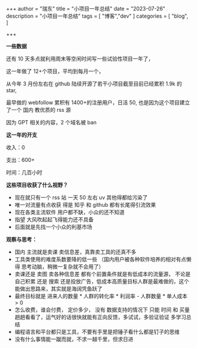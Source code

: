 +++
author = "瑞东"
title = "小项目一年总结"
date = "2023-07-26"
description = "小项目一年总结"
tags = [
   "博客","dev"
]
categories = [
    "blog",
]

+++

**一些数据**

还有 10 天多点就利用周末等空闲时间写一些试验性项目一年了，

这一年做了 12+个项目，平均到每月一个，

从今年 3 月份左右在 github 陆续开源了若干小项目截至目前已经累积 1.9k 的 star,

最早做的 webfollow 累积有 1400+的注册用户，日活 50, 也是因为这个项目建立了一个 国内 教优质的 rss 源

因为 GPT 相关的内容，2 个域名被 ban

**这一年的开支**

收入：0

支出：600+

时间：几百小时

**这些项目收获了什么视野？**

- 现在就只有一个 rss 站 一天 50 左右 uv 其他得都给污染了
- 唯一对流量有点收获 得是 知乎 和 github 都有长尾得引流效果
- 现在各类主流软件 用户都不缺，小众的还不知道
- 指望 大风吹起起飞得能力还不具备
- 后面就是先找一个小众的利基市场

**观察与思考：**

- 国内 主流就是卖课 卖信息差，真靠卖工具的还真不多
- 工具类使用的难度系数要降的低一些 （国内用户被各种软件培养的相对有点懒得 思考动脑，稍微一复杂就不会用了）
- 卖课还是 卖图 卖各种信息差 都有个前置条件就是有低成本的流量源， 不论是自己积累 还是 搜索 还是投放广告，低成本高质量目标人群是最难做的，这个能做出思路来，其实就是海阔凭鱼跃了
- 最终目标就是 进来人的数量 \* 人群的转化率 \* 利润率 - 人群数量 \* 单人成本 > 0
- 怎么收费，谁会付费， 定价多少， 没有 数据支持的情况下 只能 时间 和 买量 趟趟看看了，运气好的话很快就能有正向反馈，多试试，多验证验证 多学习总结
- 编程语言和平台都只是工具，不要有手里是把锤子看什么都是钉子的思维
- 没有什么事情能一蹴而就，不求一越千里，但求日进
